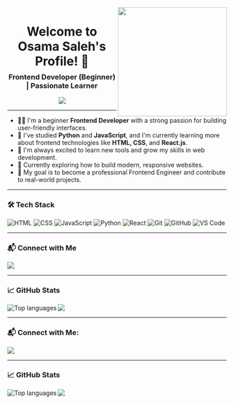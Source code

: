 
<img width="250" align="right" src="https://c.tenor.com/_DOBjnGspYAAAAAM/code-coding.gif">

<h1 align="center">
  Welcome to Osama Saleh's Profile! 👋
</h1>

<h3 align="center" style="margin-top: -10px;">
  Frontend Developer (Beginner) | Passionate Learner
</h3>

<p align="center">
  <a href="https://github.com/DenverCoder1/readme-typing-svg">
    <img src="https://readme-typing-svg.herokuapp.com/?lines=I%20love%20frontend%20development;Currently%20learning%20React%20and%20JS;Always%20excited%20to%20learn%20more!&font=Fira%20Code&center=true&width=440&height=45&color=00bfff&vCenter=true&size=22">
  </a>
</p>

---

- 👨‍💻 I'm a beginner **Frontend Developer** with a strong passion for building user-friendly interfaces.
- 🧠 I've studied **Python** and **JavaScript**, and I'm currently learning more about frontend technologies like **HTML, CSS**, and **React.js**.
- 🚀 I'm always excited to learn new tools and grow my skills in web development.
- 🌱 Currently exploring how to build modern, responsive websites.
- 🎯 My goal is to become a professional Frontend Engineer and contribute to real-world projects.

---

### 🛠 Tech Stack
![HTML](https://img.shields.io/badge/-HTML-05122A?style=flat&logo=HTML5)
![CSS](https://img.shields.io/badge/-CSS-05122A?style=flat&logo=CSS3)
![JavaScript](https://img.shields.io/badge/-JavaScript-05122A?style=flat&logo=javascript)
![Python](https://img.shields.io/badge/-Python-05122A?style=flat&logo=python)
![React](https://img.shields.io/badge/-React-05122A?style=flat&logo=react)
![Git](https://img.shields.io/badge/-Git-05122A?style=flat&logo=git)
![GitHub](https://img.shields.io/badge/-GitHub-05122A?style=flat&logo=github)
![VS Code](https://img.shields.io/badge/-VS%20Code-05122A?style=flat&logo=visual-studio-code&logoColor=007ACC)

---

### 📬 Connect with Me

<a href="https://t.me/osama2531991" target="_blank">
  <img src="https://img.shields.io/badge/-Osama%20Saleh-2CA5E0?style=for-the-badge&logo=Telegram&logoColor=white"/>
</a>

---

### 📈 GitHub Stats

<img align="left" src="https://github-readme-stats.vercel.app/api/top-langs?username=Osama253-saleh&show_icons=true&locale=en&layout=compact&theme=radical" alt="Top languages" />

<a href="https://komarev.com/ghpvc/?username=Osama253-saleh&style=for-the-badge">
  <img src="https://komarev.com/ghpvc/?username=Osama253-saleh&style=for-the-badge">
</a>


---

### 📬 Connect with Me:

<a href="https://t.me/osama2531991" target="_blank"><img src="https://img.shields.io/badge/-Osama%20Saleh-2CA5E0?style=for-the-badge&logo=Telegram&logoColor=white"/></a>

---

### 📈 GitHub Stats

<img align="left" src="https://github-readme-stats.vercel.app/api/top-langs?username=osamasaleh&show_icons=true&locale=en&layout=compact&theme=radical" alt="Top languages" />

<a href="https://komarev.com/ghpvc/?username=osamasaleh&style=for-the-badge">
    <img src="https://komarev.com/ghpvc/?username=osamasaleh&style=for-the-badge">
</a>

